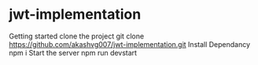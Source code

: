 # jwt-implementation
Getting started
clone the project
git clone https://github.com/akashvg007/jwt-implementation.git
Install Dependancy
	npm i
Start the server
	npm run devstart

